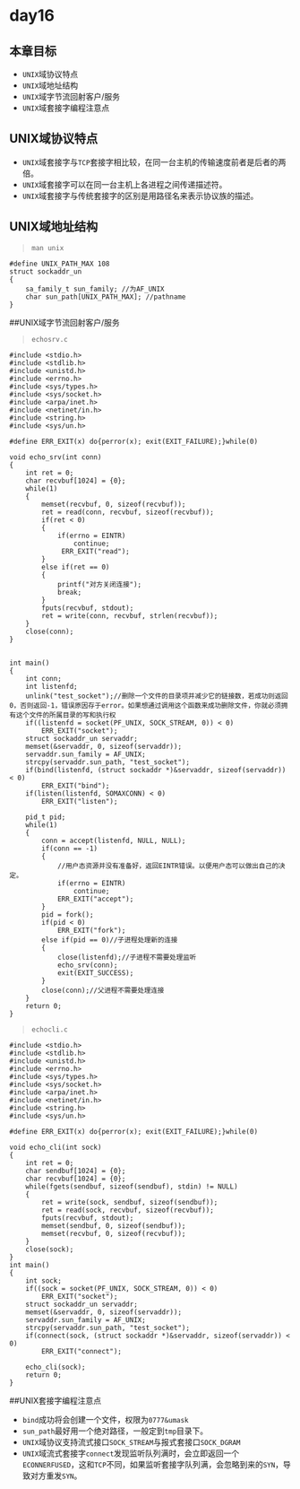 # day16

## 本章目标

* `UNIX`域协议特点
* `UNIX`域地址结构
* `UNIX`域字节流回射客户/服务
* `UNIX`域套接字编程注意点

## UNIX域协议特点

* `UNIX`域套接字与`TCP`套接字相比较，在同一台主机的传输速度前者是后者的两倍。
* `UNIX`域套接字可以在同一台主机上各进程之间传递描述符。
* `UNIX`域套接字与传统套接字的区别是用路径名来表示协议族的描述。

## UNIX域地址结构

> `man unix`

```
#define UNIX_PATH_MAX 108
struct sockaddr_un
{
    sa_family_t sun_family; //为AF_UNIX
    char sun_path[UNIX_PATH_MAX]; //pathname
}
```

##UNIX域字节流回射客户/服务

> `echosrv.c`

```
#include <stdio.h>
#include <stdlib.h>
#include <unistd.h>
#include <errno.h>
#include <sys/types.h>
#include <sys/socket.h>
#include <arpa/inet.h>
#include <netinet/in.h>
#include <string.h>
#include <sys/un.h>

#define ERR_EXIT(x) do{perror(x); exit(EXIT_FAILURE);}while(0)

void echo_srv(int conn)
{
	int ret = 0;
	char recvbuf[1024] = {0};
	while(1)
	{
		memset(recvbuf, 0, sizeof(recvbuf));
		ret = read(conn, recvbuf, sizeof(recvbuf));
		if(ret < 0)
		{
			if(errno = EINTR)
				continue;
			 ERR_EXIT("read");
		}
		else if(ret == 0)
		{
			printf("对方关闭连接");
			break;
		}
		fputs(recvbuf, stdout);
		ret = write(conn, recvbuf, strlen(recvbuf));
	}
	close(conn);
}


int main()
{
	int conn;
	int listenfd;
	unlink("test_socket");//删除一个文件的目录项并减少它的链接数，若成功则返回0，否则返回-1，错误原因存于error。如果想通过调用这个函数来成功删除文件，你就必须拥有这个文件的所属目录的写和执行权
	if((listenfd = socket(PF_UNIX, SOCK_STREAM, 0)) < 0)
		ERR_EXIT("socket");
	struct sockaddr_un servaddr;
	memset(&servaddr, 0, sizeof(servaddr));
	servaddr.sun_family = AF_UNIX;
	strcpy(servaddr.sun_path, "test_socket");
	if(bind(listenfd, (struct sockaddr *)&servaddr, sizeof(servaddr)) < 0)	
		ERR_EXIT("bind");
	if(listen(listenfd, SOMAXCONN) < 0)
		ERR_EXIT("listen");
	
	pid_t pid;
	while(1)
	{
		conn = accept(listenfd, NULL, NULL);	
		if(conn == -1)
		{
			//用户态资源并没有准备好，返回EINTR错误。以便用户态可以做出自己的决定。
			if(errno = EINTR)
				continue;
			ERR_EXIT("accept");
		}
		pid = fork();
		if(pid < 0)
			ERR_EXIT("fork");
		else if(pid == 0)//子进程处理新的连接
		{
			close(listenfd);//子进程不需要处理监听
			echo_srv(conn);
			exit(EXIT_SUCCESS);
		}
		close(conn);//父进程不需要处理连接
	}
	return 0;
}
```

> `echocli.c`

```
#include <stdio.h>
#include <stdlib.h>
#include <unistd.h>
#include <errno.h>
#include <sys/types.h>
#include <sys/socket.h>
#include <arpa/inet.h>
#include <netinet/in.h>
#include <string.h>
#include <sys/un.h>

#define ERR_EXIT(x) do{perror(x); exit(EXIT_FAILURE);}while(0)

void echo_cli(int sock)
{
	int ret = 0;
	char sendbuf[1024] = {0};
	char recvbuf[1024] = {0};
	while(fgets(sendbuf, sizeof(sendbuf), stdin) != NULL)
	{
		ret = write(sock, sendbuf, sizeof(sendbuf));
		ret = read(sock, recvbuf, sizeof(recvbuf));
		fputs(recvbuf, stdout);
		memset(sendbuf, 0, sizeof(sendbuf));
		memset(recvbuf, 0, sizeof(recvbuf));
	}
	close(sock);
}
int main()
{
	int sock;
	if((sock = socket(PF_UNIX, SOCK_STREAM, 0)) < 0)
		ERR_EXIT("socket");
	struct sockaddr_un servaddr;
	memset(&servaddr, 0, sizeof(servaddr));
	servaddr.sun_family = AF_UNIX;
	strcpy(servaddr.sun_path, "test_socket");
	if(connect(sock, (struct sockaddr *)&servaddr, sizeof(servaddr)) < 0)
		ERR_EXIT("connect");
	
	echo_cli(sock);
	return 0;
}
```

##UNIX套接字编程注意点

* `bind`成功将会创建一个文件，权限为`0777&umask`
* `sun_path`最好用一个绝对路径，一般定到`tmp`目录下。
* `UNIX`域协议支持流式接口`SOCK_STREAM`与报式套接口`SOCK_DGRAM`
* `UNIX`域流式套接字`connect`发现监听队列满时，会立即返回一个`ECONNERFUSED`，这和`TCP`不同，如果监听套接字队列满，会忽略到来的`SYN`，导致对方重发`SYN`。